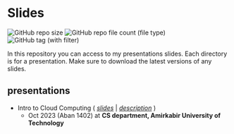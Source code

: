 # Slides

![GitHub repo size](https://img.shields.io/github/repo-size/amirhnajafiz-presentations/slides)
![GitHub repo file count (file type)](https://img.shields.io/github/directory-file-count/amirhnajafiz-presentations/slides)
![GitHub tag (with filter)](https://img.shields.io/github/v/tag/amirhnajafiz-presentations/slides)

In this repository you can access to my presentations slides. Each directory is for a presentation.
Make sure to download the latest versions of any slides.

## presentations

- Intro to Cloud Computing ( [_slides_]() | [_description_]() )
  - Oct 2023 (Aban 1402) at __CS department, Amirkabir University of Technology__
